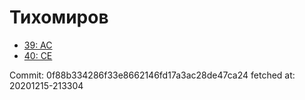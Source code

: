 # Тихомиров
- [39: AC](39.md)
- [40: CE](40.md)

Commit: 0f88b334286f33e8662146fd17a3ac28de47ca24
 fetched at: 20201215-213304
